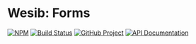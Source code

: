 Wesib: Forms
============

[![NPM][npm-image]][npm-url]
[![Build Status][build-status-img]][build-status-link]
[![GitHub Project][github-image]][github-url]
[![API Documentation][api-docs-image]][api-docs-url]

[npm-image]: https://img.shields.io/npm/v/@wesib/forms.svg?logo=npm
[npm-url]: https://www.npmjs.com/package/@wesib/forms
[build-status-img]: https://github.com/wesib/forms/workflows/Build/badge.svg
[build-status-link]: https://github.com/wesib/forms/actions?query=workflow%3ABuild
[github-image]: https://img.shields.io/static/v1?logo=github&label=GitHub&message=project&color=informational
[github-url]: https://github.com/wesib/forms
[api-docs-image]: https://img.shields.io/static/v1?logo=typescript&label=API&message=docs&color=informational
[api-docs-url]: https://wesib.github.io/forms/ 
